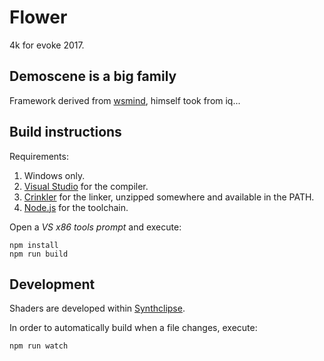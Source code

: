 # Flower

4k for evoke 2017.

## Demoscene is a big family

Framework derived from [wsmind](https://github.com/wsmind), himself took from iq...

## Build instructions

Requirements:

1. Windows only.
2. [Visual Studio](https://www.visualstudio.com/) for the compiler.
3. [Crinkler](http://www.crinkler.net/) for the linker, unzipped somewhere and available in the PATH.
4. [Node.js](https://nodejs.org/) for the toolchain.

Open a *VS x86 tools prompt* and execute:

	npm install
	npm run build

## Development

Shaders are developed within [Synthclipse](http://synthclipse.sourceforge.net/).

In order to automatically build when a file changes, execute:

	npm run watch
